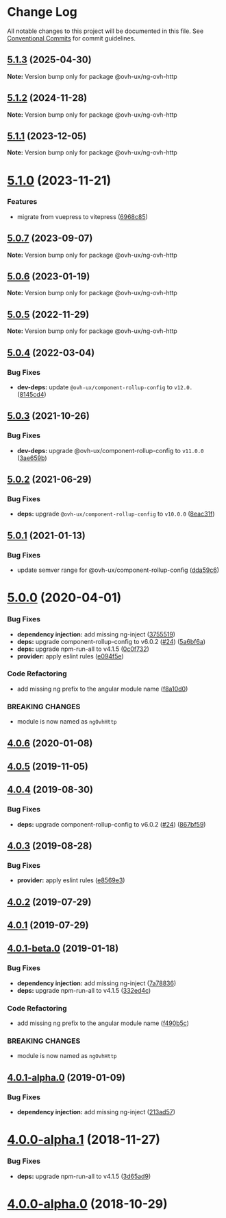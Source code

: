 # Change Log

All notable changes to this project will be documented in this file.
See [Conventional Commits](https://conventionalcommits.org) for commit guidelines.

## [5.1.3](https://github.com/ovh/manager/compare/@ovh-ux/ng-ovh-http@5.1.2...@ovh-ux/ng-ovh-http@5.1.3) (2025-04-30)

**Note:** Version bump only for package @ovh-ux/ng-ovh-http





## [5.1.2](https://github.com/ovh/manager/compare/@ovh-ux/ng-ovh-http@5.1.1...@ovh-ux/ng-ovh-http@5.1.2) (2024-11-28)

**Note:** Version bump only for package @ovh-ux/ng-ovh-http





## [5.1.1](https://github.com/ovh/manager/compare/@ovh-ux/ng-ovh-http@5.1.0...@ovh-ux/ng-ovh-http@5.1.1) (2023-12-05)

**Note:** Version bump only for package @ovh-ux/ng-ovh-http





# [5.1.0](https://github.com/ovh/manager/compare/@ovh-ux/ng-ovh-http@5.0.7...@ovh-ux/ng-ovh-http@5.1.0) (2023-11-21)


### Features

* migrate from vuepress to vitepress ([6968c85](https://github.com/ovh/manager/commit/6968c85f00e19c41bc240abb37a50e9dacf9c5e5))





## [5.0.7](https://github.com/ovh/manager/compare/@ovh-ux/ng-ovh-http@5.0.6...@ovh-ux/ng-ovh-http@5.0.7) (2023-09-07)

**Note:** Version bump only for package @ovh-ux/ng-ovh-http





## [5.0.6](https://github.com/ovh/manager/compare/@ovh-ux/ng-ovh-http@5.0.5...@ovh-ux/ng-ovh-http@5.0.6) (2023-01-19)

**Note:** Version bump only for package @ovh-ux/ng-ovh-http





## [5.0.5](https://github.com/ovh/manager/compare/@ovh-ux/ng-ovh-http@5.0.4...@ovh-ux/ng-ovh-http@5.0.5) (2022-11-29)

**Note:** Version bump only for package @ovh-ux/ng-ovh-http





## [5.0.4](https://github.com/ovh/manager/compare/@ovh-ux/ng-ovh-http@5.0.3...@ovh-ux/ng-ovh-http@5.0.4) (2022-03-04)


### Bug Fixes

* **dev-deps:** update `@ovh-ux/component-rollup-config` to `v12.0.` ([8145cd4](https://github.com/ovh/manager/commit/8145cd44a34cec071db4b5267182705625951077))



## [5.0.3](https://github.com/ovh/manager/compare/@ovh-ux/ng-ovh-http@5.0.2...@ovh-ux/ng-ovh-http@5.0.3) (2021-10-26)


### Bug Fixes

* **dev-deps:** upgrade @ovh-ux/component-rollup-config to `v11.0.0` ([3ae659b](https://github.com/ovh/manager/commit/3ae659bea59244fd5660375b9dac52055cc374b0))



## [5.0.2](https://github.com/ovh/manager/compare/@ovh-ux/ng-ovh-http@5.0.1...@ovh-ux/ng-ovh-http@5.0.2) (2021-06-29)


### Bug Fixes

* **deps:** upgrade `@ovh-ux/component-rollup-config` to `v10.0.0` ([8eac31f](https://github.com/ovh/manager/commit/8eac31f81e46d1570c131cf55788d6435842ab6d))



## [5.0.1](https://github.com/ovh/manager/compare/@ovh-ux/ng-ovh-http@5.0.0...@ovh-ux/ng-ovh-http@5.0.1) (2021-01-13)


### Bug Fixes

* update semver range for @ovh-ux/component-rollup-config ([dda59c6](https://github.com/ovh/manager/commit/dda59c6b71cb4ad9ab98f06a0bf995a7eb45a1d9))



# [5.0.0](https://github.com/ovh/manager/compare/@ovh-ux/ng-ovh-http@4.0.6...@ovh-ux/ng-ovh-http@5.0.0) (2020-04-01)


### Bug Fixes

* **dependency injection:** add missing ng-inject ([3755519](https://github.com/ovh/manager/commit/37555193b21f2b6c0472a8f5b583faeed3f49a43))
* **deps:** upgrade component-rollup-config to v6.0.2 ([#24](https://github.com/ovh/manager/issues/24)) ([5a6bf6a](https://github.com/ovh/manager/commit/5a6bf6ad5b4658fbb7ce77728153871c6aca99e8))
* **deps:** upgrade npm-run-all to v4.1.5 ([0c0f732](https://github.com/ovh/manager/commit/0c0f732311c124efb10890d2925c9c6ba23f8d02))
* **provider:** apply eslint rules ([e094f5e](https://github.com/ovh/manager/commit/e094f5ed5b032f72aa328cb8c2dab51f234a77e4))


### Code Refactoring

* add missing ng prefix to the angular module name ([f8a10d0](https://github.com/ovh/manager/commit/f8a10d0a9842b2b2979a65da221e3e8ab211cde6))


### BREAKING CHANGES

* module is now named as `ngOvhHttp`



## [4.0.6](https://github.com/ovh-ux/ng-ovh-http/compare/v4.0.5...v4.0.6) (2020-01-08)



## [4.0.5](https://github.com/ovh-ux/ng-ovh-http/compare/v4.0.4...v4.0.5) (2019-11-05)



## [4.0.4](https://github.com/ovh-ux/ng-ovh-http/compare/v4.0.3...v4.0.4) (2019-08-30)


### Bug Fixes

* **deps:** upgrade component-rollup-config to v6.0.2 ([#24](https://github.com/ovh-ux/ng-ovh-http/issues/24)) ([867bf59](https://github.com/ovh-ux/ng-ovh-http/commit/867bf59))



## [4.0.3](https://github.com/ovh-ux/ng-ovh-http/compare/v4.0.2...v4.0.3) (2019-08-28)


### Bug Fixes

* **provider:** apply eslint rules ([e8569e3](https://github.com/ovh-ux/ng-ovh-http/commit/e8569e3))



## [4.0.2](https://github.com/ovh-ux/ng-ovh-http/compare/v4.0.1...v4.0.2) (2019-07-29)



## [4.0.1](https://github.com/ovh-ux/ng-ovh-http/compare/v4.0.1-beta.0...v4.0.1) (2019-07-29)



## [4.0.1-beta.0](https://github.com/ovh-ux/ng-ovh-http/compare/v3.0.1...v4.0.1-beta.0) (2019-01-18)


### Bug Fixes

* **dependency injection:** add missing ng-inject ([7a78836](https://github.com/ovh-ux/ng-ovh-http/commit/7a78836))
* **deps:** upgrade npm-run-all to v4.1.5 ([332ed4c](https://github.com/ovh-ux/ng-ovh-http/commit/332ed4c))


### Code Refactoring

* add missing ng prefix to the angular module name ([f490b5c](https://github.com/ovh-ux/ng-ovh-http/commit/f490b5c))


### BREAKING CHANGES

* module is now named as `ngOvhHttp`



## [4.0.1-alpha.0](https://github.com/ovh-ux/ovh-angular-http/compare/v4.0.0-alpha.1...v4.0.1-alpha.0) (2019-01-09)


### Bug Fixes

* **dependency injection:** add missing ng-inject ([213ad57](https://github.com/ovh-ux/ovh-angular-http/commit/213ad57))



# [4.0.0-alpha.1](https://github.com/ovh-ux/ovh-angular-http/compare/v4.0.0-alpha.0...v4.0.0-alpha.1) (2018-11-27)


### Bug Fixes

* **deps:** upgrade npm-run-all to v4.1.5 ([3d65ad9](https://github.com/ovh-ux/ovh-angular-http/commit/3d65ad9))



<a name="4.0.0-alpha.0"></a>
# [4.0.0-alpha.0](https://github.com/ovh-ux/ovh-angular-http/compare/v3.0.1...v4.0.0-alpha.0) (2018-10-29)
